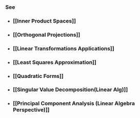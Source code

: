 ---
---

### See

- ### [[Inner Product Spaces]]

- ### [[Orthogonal Projections]]

- ### [[Linear Transformations Applications]]

- ### [[Least Squares Approximation]]

- ### [[Quadratic Forms]]

- ### [[Singular Value Decomposition(Linear Alg)]]

- ### [[Principal Component Analysis (Linear Algebra Perspective)]]